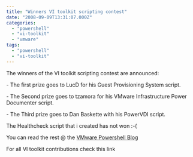 ```yaml
---
title: "Winners VI toolkit scripting contest"
date: "2008-09-09T13:31:07.000Z"
categories: 
  - "powershell"
  - "vi-toolkit"
  - "vmware"
tags: 
  - "powershell"
  - "vi-toolkit"
---
```


The winners of the VI toolkit scripting contest are announced:

\- The first prize goes to LucD for his Guest Provisioning System script.

\- The Second prize goes to tzamora for his VMware Infrastructure Power Documenter script.

\- The Third prize goes to Dan Baskette with his PowerVDI script.

The Healthcheck script that i created has not won :-(

You can read the rest @ the [VMware Powershell Blog](http://blogs.vmware.com/vipowershell/2008/09/announcing-the.html)

For all VI toolkit contributions check this link
